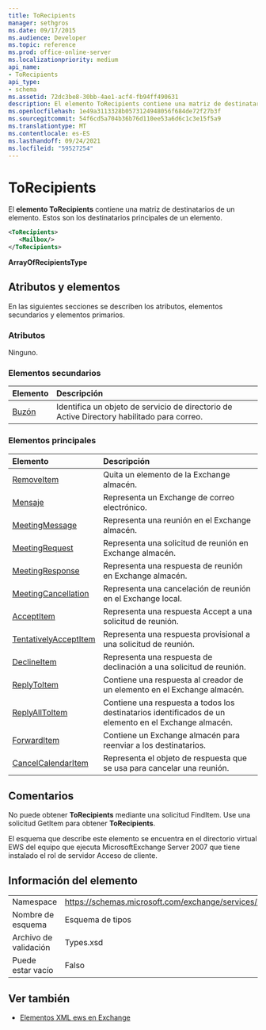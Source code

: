 ```yaml
---
title: ToRecipients
manager: sethgros
ms.date: 09/17/2015
ms.audience: Developer
ms.topic: reference
ms.prod: office-online-server
ms.localizationpriority: medium
api_name:
- ToRecipients
api_type:
- schema
ms.assetid: 72dc3be8-30bb-4ae1-acf4-fb94ff490631
description: El elemento ToRecipients contiene una matriz de destinatarios de un elemento. Estos son los destinatarios principales de un elemento.
ms.openlocfilehash: 1e49a3113328b0573124948056f684de72f27b3f
ms.sourcegitcommit: 54f6cd5a704b36b76d110ee53a6d6c1c3e15f5a9
ms.translationtype: MT
ms.contentlocale: es-ES
ms.lasthandoff: 09/24/2021
ms.locfileid: "59527254"
---
```

# <a name="torecipients"></a>ToRecipients

El **elemento ToRecipients** contiene una matriz de destinatarios de un elemento. Estos son los destinatarios principales de un elemento. 
  
```xml
<ToRecipients>
   <Mailbox/>
</ToRecipients>
```

 **ArrayOfRecipientsType**
## <a name="attributes-and-elements"></a>Atributos y elementos

En las siguientes secciones se describen los atributos, elementos secundarios y elementos primarios.
  
### <a name="attributes"></a>Atributos

Ninguno.
  
### <a name="child-elements"></a>Elementos secundarios

|**Elemento**|**Descripción**|
|:-----|:-----|
|[Buzón](mailbox.md) <br/> |Identifica un objeto de servicio de directorio de Active Directory habilitado para correo.  <br/> |
   
### <a name="parent-elements"></a>Elementos principales

|**Elemento**|**Descripción**|
|:-----|:-----|
|[RemoveItem](removeitem.md) <br/> |Quita un elemento de la Exchange almacén.  <br/> |
|[Mensaje](message-ex15websvcsotherref.md) <br/> |Representa un Exchange de correo electrónico.  <br/> |
|[MeetingMessage](meetingmessage.md) <br/> |Representa una reunión en el Exchange almacén.  <br/> |
|[MeetingRequest](meetingrequest.md) <br/> |Representa una solicitud de reunión en Exchange almacén.  <br/> |
|[MeetingResponse](meetingresponse.md) <br/> |Representa una respuesta de reunión en Exchange almacén.  <br/> |
|[MeetingCancellation](meetingcancellation.md) <br/> |Representa una cancelación de reunión en el Exchange local.  <br/> |
|[AcceptItem](acceptitem.md) <br/> |Representa una respuesta Accept a una solicitud de reunión.  <br/> |
|[TentativelyAcceptItem](tentativelyacceptitem.md) <br/> |Representa una respuesta provisional a una solicitud de reunión.  <br/> |
|[DeclineItem](declineitem.md) <br/> |Representa una respuesta de declinación a una solicitud de reunión.  <br/> |
|[ReplyToItem](replytoitem.md) <br/> |Contiene una respuesta al creador de un elemento en el Exchange almacén.  <br/> |
|[ReplyAllToItem](replyalltoitem.md) <br/> |Contiene una respuesta a todos los destinatarios identificados de un elemento en el Exchange almacén.  <br/> |
|[ForwardItem](forwarditem.md) <br/> |Contiene un Exchange almacén para reenviar a los destinatarios.  <br/> |
|[CancelCalendarItem](cancelcalendaritem.md) <br/> |Representa el objeto de respuesta que se usa para cancelar una reunión.  <br/> |
   
## <a name="remarks"></a>Comentarios

No puede obtener **ToRecipients** mediante una solicitud FindItem. Use una solicitud GetItem para obtener **ToRecipients**.
  
El esquema que describe este elemento se encuentra en el directorio virtual EWS del equipo que ejecuta MicrosoftExchange Server 2007 que tiene instalado el rol de servidor Acceso de cliente.
  
## <a name="element-information"></a>Información del elemento

|||
|:-----|:-----|
|Namespace  <br/> |https://schemas.microsoft.com/exchange/services/2006/types  <br/> |
|Nombre de esquema  <br/> |Esquema de tipos  <br/> |
|Archivo de validación  <br/> |Types.xsd  <br/> |
|Puede estar vacío  <br/> |Falso  <br/> |
   
## <a name="see-also"></a>Ver también



- [Elementos XML ews en Exchange](ews-xml-elements-in-exchange.md)

